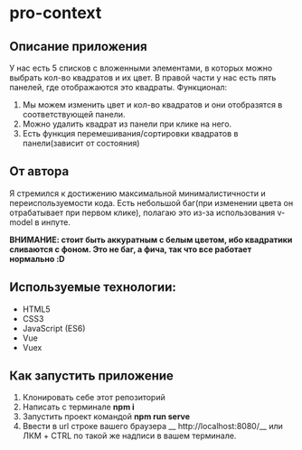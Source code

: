 # pro-context

## Описание приложения

У нас есть 5 списков с вложенными элементами, в которых можно выбрать кол-во квадратов и их цвет.
В правой части у нас есть пять панелей, где отображаются это квадраты.
Функционал: 
 1. Мы можем изменить цвет и кол-во квадратов и они отобразятся в соответствующей панели.
 2. Можно удалить квадрат из панели при клике на него.
 3. Есть функция перемешивания/сортировки квадратов в панели(зависит от состояния)

## От автора

Я стремился к достижению максимальной минималистичности и переиспользуемости кода.
Есть небольшой баг(при изменении цвета он отрабатывает при первом клике), полагаю это из-за использования v-model в инпуте.


__ВНИМАНИЕ: стоит быть аккуратным с белым цветом, ибо квадратики сливаются с фоном. Это не баг, а фича, так что все работает нормально :D__

## Используемые технологии:

* HTML5
* CSS3
* JavaScript (ES6)
* Vue
* Vuex

## Как запустить приложение

1. Клонировать себе этот репозиторий
2. Написать с терминале __npm i__
3. Запустить проект командой __npm run serve__
4. Ввести в url строке вашего браузера __ http://localhost:8080/__ или ЛКМ + CTRL по такой же надписи в вашем терминале.
